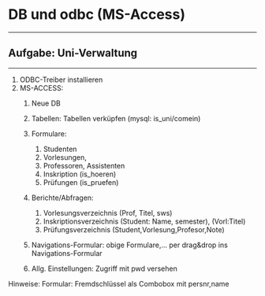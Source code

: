 # DB und odbc (MS-Access)
-----------------------------------------------------------------


## Aufgabe: Uni-Verwaltung
--------------------------
1. ODBC-Treiber installieren
2. MS-ACCESS:
	1. Neue DB
	2. Tabellen: Tabellen verküpfen (mysql: is_uni/comein)
	3. Formulare:
		1. Studenten
		2. Vorlesungen, 
		3. Professoren, Assistenten
		4. Inskription (is_hoeren)
		5. Prüfungen (is_pruefen)
		
	4. Berichte/Abfragen:
		1. Vorlesungsverzeichnis (Prof, Titel, sws)
		2. Inskriptionsverzeichnis (Student: Name, semester), (Vorl:Titel)
		3. Prüfungsverzeichnis (Student,Vorlesung,Profesor,Note)

	5. Navigations-Formular:
		obige Formulare,... per drag&drop ins Navigations-Formular
	
	6. Allg. Einstellungen: Zugriff mit pwd versehen
	
	
	
Hinweise:
	Formular: Fremdschlüssel als Combobox mit persnr,name
